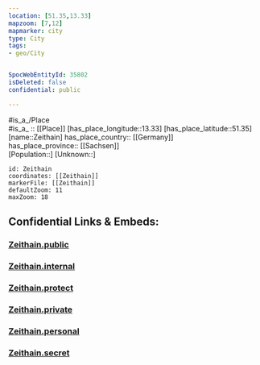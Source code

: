 ```yaml
---
location: [51.35,13.33] 
mapzoom: [7,12] 
mapmarker: city 
type: City
tags:
- geo/City


SpocWebEntityId: 35802
isDeleted: false
confidential: public

---
```

#is_a_/Place  
#is_a_ :: [[Place]] 
[has_place_longitude::13.33] 
[has_place_latitude::51.35] 
[name::Zeithain] 
has_place_country:: [[Germany]]  
has_place_province:: [[Sachsen]]  
[Population::] 
[Unknown::] 


```leaflet
id: Zeithain
coordinates: [[Zeithain]] 
markerFile: [[Zeithain]] 
defaultZoom: 11 
maxZoom: 18
```


## Confidential Links & Embeds: 

### [Zeithain.public](/_public/\Earth\Continent\Europe\Europe~Central\Germany\Germany~East\Sachsen\counties~Sachsen\Meißen\cities~MeißenZeithain.public.md) 

### [Zeithain.internal](/_internal/\Earth\Continent\Europe\Europe~Central\Germany\Germany~East\Sachsen\counties~Sachsen\Meißen\cities~MeißenZeithain.internal.md) 

### [Zeithain.protect](/_protect/\Earth\Continent\Europe\Europe~Central\Germany\Germany~East\Sachsen\counties~Sachsen\Meißen\cities~MeißenZeithain.protect.md) 

### [Zeithain.private](/_private/\Earth\Continent\Europe\Europe~Central\Germany\Germany~East\Sachsen\counties~Sachsen\Meißen\cities~MeißenZeithain.private.md) 

### [Zeithain.personal](/_personal/\Earth\Continent\Europe\Europe~Central\Germany\Germany~East\Sachsen\counties~Sachsen\Meißen\cities~MeißenZeithain.personal.md) 

### [Zeithain.secret](/_secret/\Earth\Continent\Europe\Europe~Central\Germany\Germany~East\Sachsen\counties~Sachsen\Meißen\cities~MeißenZeithain.secret.md)

